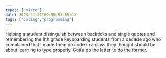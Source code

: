 ```yaml
---
types: ["micro"]
date: 2023-11-21T09:50:01-05:00
tags: ["coding","programming"]
---
```

Helping a student distinguish between backticks and single quotes and remembering the 8th grade keyboarding students from a decade ago who complained that I made them do code in a class they thought should be about learning to type properly. Gotta do the latter to do the former.
